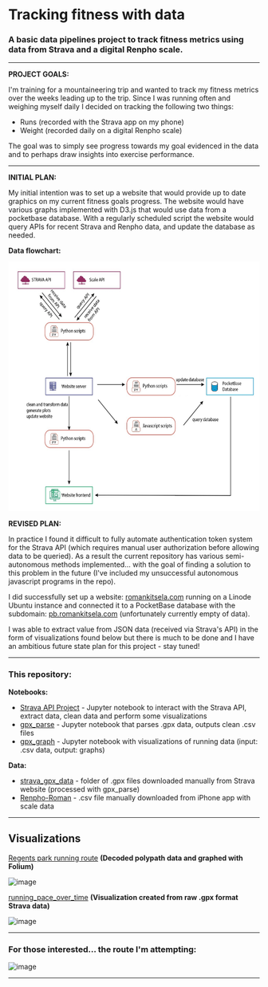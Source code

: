# Tracking fitness with data

### A basic data pipelines project to track fitness metrics using data from Strava and a digital Renpho scale.

<hr>

**PROJECT GOALS:** 

I'm training for a mountaineering trip and wanted to track my fitness metrics over the weeks leading up to the trip. Since I was running often and weighing myself daily I decided on tracking the following two things:

- Runs (recorded with the Strava app on my phone)
- Weight (recorded daily on a digital Renpho scale)

The goal was to simply see progress towards my goal evidenced in the data and to perhaps draw insights into exercise performance.

<hr>

**INITIAL PLAN:**

My initial intention was to set up a website that would provide up to date graphics on my current fitness goals progress. The website would have various graphs implemented with D3.js that would use data from a pocketbase database. With a regularly scheduled script the website would query APIs for recent Strava and Renpho data, and update the database as needed.

**Data flowchart:**

<img src="https://github.com/Pova/tracking-fitness-with-data/blob/main/data_pipeline_plan.jpeg" style="height:500px"></img>

**REVISED PLAN:**

In practice I found it difficult to fully automate authentication token system for the Strava API (which requires manual user authorization before allowing data to be queried). As a result the current repository has various semi-autonomous methods implemented... with the goal of finding a solution to this problem in the future (I've included my unsuccessful autonomous javascript programs in the repo).

I did successfully set up a website: [romankitsela.com](romankitsela.com) running on a Linode Ubuntu instance and connected it to a PocketBase database with the subdomain: [pb.romankitsela.com](pb.romankitsela.com) (unfortunately currently empty of data).

I was able to extract value from JSON data (received via Strava's API) in the form of visualizations found below but there is much to be done and I have an ambitious future state plan for this project - stay tuned!

<hr>

### This repository:

**Notebooks:**
- [Strava API Project](https://github.com/Pova/tracking-fitness-with-data/blob/main/Strava%20API%20project.ipynb) - Jupyter notebook to interact with the Strava API, extract data, clean data and perform some visualizations 
- [gpx_parse](https://github.com/Pova/tracking-fitness-with-data/blob/main/strava_gpx/gpx_parse.ipynb) - Jupyter notebook that parses .gpx data, outputs clean .csv files
- [gpx_graph](https://github.com/Pova/tracking-fitness-with-data/blob/main/strava_gpx/gpx_graph.ipynb) - Jupyter notebook with visualizations of running data (input: .csv data, output: graphs) 

**Data:**
- [strava_gpx_data](https://github.com/Pova/tracking-fitness-with-data/tree/main/strava_gpx/strava_gpx_data) - folder of .gpx files downloaded manually from Strava website (processed with gpx_parse)
- [Renpho-Roman](https://github.com/Pova/tracking-fitness-with-data/blob/main/Renpho-Roman.csv) - .csv file manually downloaded from iPhone app with scale data 

<hr>

## Visualizations

[Regents park running route](https://github.com/Pova/tracking-fitness-with-data/blob/main/running_route.png) **(Decoded polypath data and graphed with Folium)**

![image](https://github.com/Pova/tracking-fitness-with-data/assets/25727048/2b95c782-6dc5-460f-b71b-2ad6956c41af)

[running_pace_over_time](https://github.com/Pova/tracking-fitness-with-data/blob/main/strava_gpx/running_pace_over_time.png) **(Visualization created from raw .gpx format Strava data)**

![image](https://github.com/Pova/tracking-fitness-with-data/assets/25727048/3c25f828-a8a3-4612-be27-6d886a5b4483)

<hr>

### For those interested... the route I'm attempting:

![image](https://github.com/Pova/tracking-fitness-with-data/assets/25727048/618d4653-cd41-4bda-94da-97ec19387dc5)

<hr>
